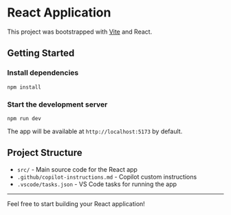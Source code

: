 # React Application

This project was bootstrapped with [Vite](https://vitejs.dev/) and React.

## Getting Started

### Install dependencies
```
npm install
```

### Start the development server
```
npm run dev
```

The app will be available at `http://localhost:5173` by default.

## Project Structure
- `src/` - Main source code for the React app
- `.github/copilot-instructions.md` - Copilot custom instructions
- `.vscode/tasks.json` - VS Code tasks for running the app

---
Feel free to start building your React application! 
